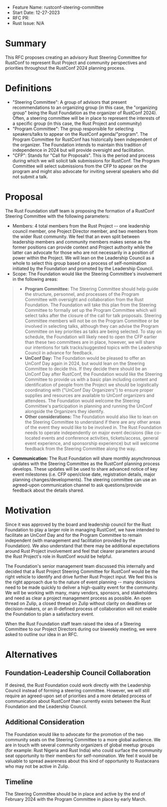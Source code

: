 - Feature Name: rustconf-steering-committee
- Start Date: 12-27-2023
- RFC PR: 
- Rust Issue: N/A

# Summary

This RFC proposes creating an advisory Rust Steering Committee for RustConf to represent Rust Project and community perspectives and priorities throughout the RustConf 2024 planning process. 

# Definitions

- "Steering Committee": A group of advisors that present recommendations to an organizing group (in this case, the "organizing group" being the Rust Foundation as the organizer of RustConf 2024). Often, a steering committee will be in place to represent the interests of a specific group (in this case, the Rust Project and community)
- "Program Committee": The group responsible for selecting speakers/talks to appear on the RustConf agenda/"program". The Program Committee for RustConf has historically been independent of the organizer. The Foundation intends to maintain this tradition of independence in 2024 but will provide oversight and facilitation.
- "CFP": Stands for "Call for Proposals". This is the period and process during which we will solicit talk submissions for RustConf. The Program Committee will select submissions from the CFP to appear on the program and might also advocate for inviting several speakers who did not submit a talk. 
  
# Proposal

The Rust Foundation staff team is proposing the formation of a RustConf Steering Committee with the following parameters:
- Members: 4 total members from the Rust Project -- one leadership council member, one Project Director member, and two members from the wider Rust community. We feel that an even split between leadership members and community members makes sense as the former positions can provide context and Project authority while the latter can advocate for those who are not necessarily in a position of power within the Project. We will lean on the Leadership Council as a whole to select this group based on a process of self-nomination initiated by the Foundation and promoted by the Leadership Council.  
- Scope: The Foundation would like the Steering Committee's involvement in the following areas:
 > - **Program Committee:** The Steering Committee should help guide the structure, personnel, and processes of the Program Committee with oversight and collaboration from the Rust Foundation. The Foundation will take this plan from the Steering Committee to formally set up the Program Committee which will select talks after the closure of the call for talk proposals. Steering Committee members will not be on the Program Committee or be involved in selecting talks, although they can advise the Program Committee on key priorities as talks are being selected. To stay on schedule, the Foundation will likely need to open the CFP earlier than these two committees are in place, however, we will share our intentions for talk tracks/suggested topics with the Leadership Council in advance for feedback. 
>  - **UnConf Day:** The Foundation would be pleased to offer an UnConf Day again in 2024, but would lean on the Steering Committee to decide this. If they decide there should be an UnConf Day after RustConf, the Foundation would like the Steering Committee to provide us with a basic plan including content and identification of people from the Project we should be logistically coordinating with ("UnConf Day Organizers") to ensure proper supplies and resources are available to UnConf organizers and attendees. The Foundation would welcome the Steering Committee's participation in planning and running the UnConf alongside the Organizers they identify.
> - **Other considerations:** The Foundation would also like to lean on the Steering Committee to understand if there are any other areas of the event they would like to be involved in. The Rust Foundation needs to operate independently on major event decisions (like co-located events and conference activities, tickets/access, general event experience, and sponsorship experience) but will welcome feedback from the Steering Committee along the way.

- **Communication:** The Rust Foundation will share monthly asynchronous updates with the Steering Committee as the RustConf planning process develops. These updates will be used to share advanced notice of key event milestones (i.e. CFP open/close date, registration details, major planning changes/developments). The steering committee can use an agreed-upon communication channel to ask questions/provide feedback about the details shared. 


# Motivation

Since it was approved by the board and leadership council for the Rust Foundation to play a larger role in managing RustConf, we have intended to facilitate an UnConf Day and for the Program Committee to remain independent (with management and facilitation provided by the Foundation). We also understand that there may be additional expectations around Rust Project involvement and feel that clearer parameters around the Rust Project's role in RustConf would be helpful.

The Foundation's senior management team discussed this internally and decided that a Rust Project Steering Committee for RustConf would be the right vehicle to identify and drive further Rust Project input. We feel this is the right approach due to the nature of event planning -- many decisions need to be made quickly to deliver a high-quality event for the community. We will be working with many, many vendors, sponsors, and stakeholders and need as clear a project management process as possible. An open thread on Zulip, a closed thread on Zulip without clarity on deadlines or decision-makers, or an ill-defined process of collaboration will not enable the Foundation to plan a satisfactory event. 

When the Rust Foundation staff team raised the idea of a Steering Committee to our Project Directors during our biweekly meeting, we were asked to outline our idea in an RFC.   


# Alternatives

## Foundation-Leadership Council Collaboration 

If desired, the Rust Foundation could work directly with the Leadership Council instead of forming a steering committee. However, we will still require an agreed-upon set of priorities and a more detailed process of communication about RustConf than currently exists between the Rust Foundation and the Leadership Council. 

## Additional Consideration

The Foundation would like to advocate for the promotion of the two community seats on the Steering Committee to a more global audience. We are in touch with several community organizers of global meetup groups (for example: Rust Nigeria and Rust India) who could surface the community seat opportunity to their members for self-nomination. We feel it would be valuable to spread awareness about this kind of opportunity to Rustaceans who may not be active in Zulip.

## Timeline
The Steering Committee should be in place and active by the end of February 2024 with the Program Committee in place by early March.






